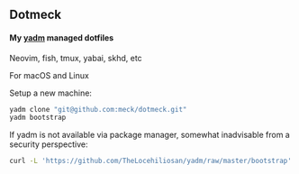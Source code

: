 ## Dotmeck
#### My [yadm](https://yadm.io) managed dotfiles

Neovim, fish, tmux, yabai, skhd, etc

For macOS and Linux

Setup a new machine:
``` bash
yadm clone "git@github.com:meck/dotmeck.git"
yadm bootstrap
```

If yadm is not available via package manager, somewhat inadvisable from a security perspective:
``` bash
curl -L 'https://github.com/TheLocehiliosan/yadm/raw/master/bootstrap' | bash -s -- "https://github.com/meck/dotmeck.git" "master"
```
